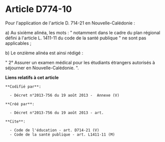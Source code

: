 # Article D774-10

Pour l'application de l'article D. 714-21 en Nouvelle-Calédonie : 

a) Au sixième alinéa, les mots : " notamment dans le cadre du plan régional défini à l'article L. 1411-11 du code de la santé
publique " ne sont pas applicables ; 

b) Le onzième alinéa est ainsi rédigé : 

" 2° Assurer un examen médical pour les étudiants étrangers autorisés à séjourner en Nouvelle-Calédonie. ".

**Liens relatifs à cet article**

	**Codifié par**:

	  - Décret n°2013-756 du 19 août 2013 -  Annexe (V)

	**Créé par**:

	  - Décret n°2013-756 du 19 août 2013 - art.

	**Cite**:

	  - Code de l'éducation - art. D714-21 (V)
	  - Code de la santé publique - art. L1411-11 (M)
